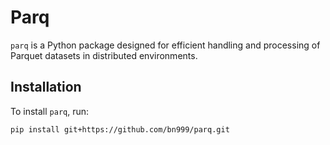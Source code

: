 # Parq

`parq` is a Python package designed for efficient handling and processing of Parquet datasets in distributed environments.

## Installation

To install `parq`, run:

```bash
pip install git+https://github.com/bn999/parq.git
```
